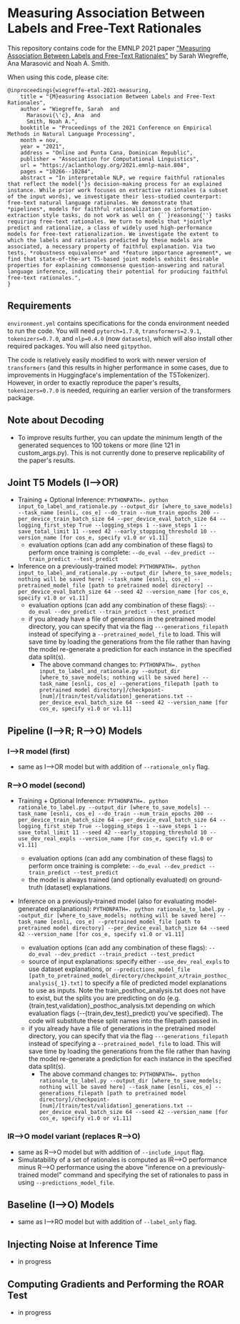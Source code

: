 # Measuring Association Between Labels and Free-Text Rationales

This repository contains code for the EMNLP 2021 paper ["Measuring Association Between Labels and Free-Text Rationales"](https://aclanthology.org/2021.emnlp-main.804.pdf) by Sarah Wiegreffe, Ana Marasović and Noah A. Smith.

When using this code, please cite:
```
@inproceedings{wiegreffe-etal-2021-measuring,
    title = "{M}easuring Association Between Labels and Free-Text Rationales",
    author = "Wiegreffe, Sarah  and
      Marasovi{\'c}, Ana  and
      Smith, Noah A.",
    booktitle = "Proceedings of the 2021 Conference on Empirical Methods in Natural Language Processing",
    month = nov,
    year = "2021",
    address = "Online and Punta Cana, Dominican Republic",
    publisher = "Association for Computational Linguistics",
    url = "https://aclanthology.org/2021.emnlp-main.804",
    pages = "10266--10284",
    abstract = "In interpretable NLP, we require faithful rationales that reflect the model{'}s decision-making process for an explained instance. While prior work focuses on extractive rationales (a subset of the input words), we investigate their less-studied counterpart: free-text natural language rationales. We demonstrate that *pipelines*, models for faithful rationalization on information-extraction style tasks, do not work as well on {``}reasoning{''} tasks requiring free-text rationales. We turn to models that *jointly* predict and rationalize, a class of widely used high-performance models for free-text rationalization. We investigate the extent to which the labels and rationales predicted by these models are associated, a necessary property of faithful explanation. Via two tests, *robustness equivalence* and *feature importance agreement*, we find that state-of-the-art T5-based joint models exhibit desirable properties for explaining commonsense question-answering and natural language inference, indicating their potential for producing faithful free-text rationales.",
}

```
## Requirements
`environment.yml` contains specifications for the conda environment needed to run the code. You will need `pytorch=1.7.0`, `transformers=2.9.1`, `tokenizers=0.7.0`, and `nlp=0.4.0` (now `datasets`), which will also install other required packages. You will also need `gitpython`.

The code is relatively easily modified to work with newer version of `transformers` (and this results in higher performance in some cases, due to improvements in Huggingface's implementation of the T5Tokenizer). However, in order to exactly reproduce the paper's results, `tokenizers=0.7.0` is needed, requiring an earlier version of the transformers package.

## Note about Decoding
- To improve results further, you can update the minimum length of the generated sequences to 100 tokens or more (line 121 in custom_args.py). This is not currently done to preserve replicability of the paper's results.

## Joint T5 Models (I-->OR)
- Training + Optional Inference:
`PYTHONPATH=. python input_to_label_and_rationale.py --output_dir [where_to_save_models] --task_name [esnli, cos_e] --do_train --num_train_epochs 200 --per_device_train_batch_size 64 --per_device_eval_batch_size 64 --logging_first_step True --logging_steps 1 --save_steps 1 --save_total_limit 11 --seed 42 --early_stopping_threshold 10 --version_name [for cos_e, specify v1.0 or v1.11]`
    - evaluation options (can add any combination of these flags) to perform once training is complete: `--do_eval --dev_predict --train_predict --test_predict`
- Inference on a previously-trained model:
`PYTHONPATH=. python input_to_label_and_rationale.py --output_dir [where_to_save_models; nothing will be saved here] --task_name [esnli, cos_e] --pretrained_model_file [path to pretrained model directory] --per_device_eval_batch_size 64 --seed 42 --version_name [for cos_e, specify v1.0 or v1.11]`
    - evaluation options (can add any combination of these flags): `--do_eval --dev_predict --train_predict --test_predict`
    - if you already have a file of generations in the pretrained model directory, you can specify that via the flag `---generations_filepath` instead of specifying a `--pretrained_model_file` to load. This will save time by loading the generations from the file rather than having the model re-generate a prediction for each instance in the specified data split(s).
        - The above command changes to: `PYTHONPATH=. python input_to_label_and_rationale.py --output_dir [where_to_save_models; nothing will be saved here] --task_name [esnli, cos_e] --generations_filepath [path to pretrained model directory]/checkpoint-[num]/[train/test/validation]_generations.txt --per_device_eval_batch_size 64 --seed 42 --version_name [for cos_e, specify v1.0 or v1.11]`

## Pipeline (I-->R; R-->O) Models

### I-->R model (first)
- same as I-->OR model but with addition of `--rationale_only` flag.

### R-->O model (second)
- Training + Optional Inference:
`PYTHONPATH=. python rationale_to_label.py --output_dir [where_to_save_models] --task_name [esnli, cos_e] --do_train --num_train_epochs 200 --per_device_train_batch_size 64 --per_device_eval_batch_size 64 --logging_first_step True --logging_steps 1 --save_steps 1 --save_total_limit 11 --seed 42 --early_stopping_threshold 10 --use_dev_real_expls --version_name [for cos_e, specify v1.0 or v1.11]`
    - evaluation options (can add any combination of these flags) to perform once training is complete: `--do_eval --dev_predict --train_predict --test_predict`
    - the model is always trained (and optionally evaluated) on ground-truth (dataset) explanations.

- Inference on a previously-trained model (also for evaluating model-generated explanations):
`PYTHONPATH=. python rationale_to_label.py --output_dir [where_to_save_models; nothing will be saved here] --task_name [esnli, cos_e] --pretrained_model_file [path to pretrained model directory] --per_device_eval_batch_size 64 --seed 42 --version_name [for cos_e, specify v1.0 or v1.11]`
    - evaluation options (can add any combination of these flags): `--do_eval --dev_predict --train_predict --test_predict`
    - source of input explanations: specify either `--use_dev_real_expls` to use dataset explanations, or `--predictions_model_file [path_to_pretrained_model_directory/checkpoint_x/train_posthoc_analysis{_1}.txt]` to specify a file of predicted model explanations to use as inputs. Note the train_posthoc_analysis.txt does not have to exist, but the splits you are predicting on do (e.g. {train,test,validation}_posthoc_analysis.txt depending on which evaluation flags (--{train,dev_test}_predict) you've specified). The code will substitute these split names into the filepath passed in.
    - if you already have a file of generations in the pretrained model directory, you can specify that via the flag `---generations_filepath` instead of specifying a `--pretrained_model_file` to load. This will save time by loading the generations from the file rather than having the model re-generate a prediction for each instance in the specified data split(s).
        - The above command changes to: `PYTHONPATH=. python rationale_to_label.py --output_dir [where_to_save_models; nothing will be saved here] --task_name [esnli, cos_e] --generations_filepath [path to pretrained model directory]/checkpoint-[num]/[train/test/validation]_generations.txt --per_device_eval_batch_size 64 --seed 42 --version_name [for cos_e, specify v1.0 or v1.11]`

### IR-->O model variant (replaces R-->O)
- same as R-->O model but with addition of ``--include_input`` flag.
- Simulatability of a set of rationales is computed as IR-->O performance minus R-->O performance using the above "inference on a previously-trained model" command and specifying the set of rationales to pass in using `--predictions_model_file`.

## Baseline (I-->O) Models
- same as I-->RO model but with addition of `--label_only` flag.

## Injecting Noise at Inference Time
- in progress

## Computing Gradients and Performing the ROAR Test
- in progress
